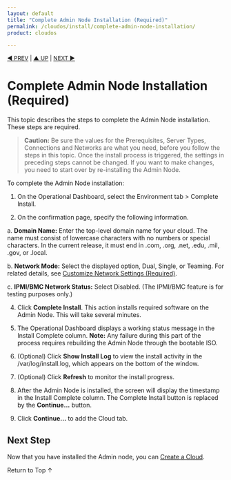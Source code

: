 ```yaml
---
layout: default
title: "Complete Admin Node Installation (Required)"
permalink: /cloudos/install/complete-admin-node-installation/
product: cloudos

---
```

<!--PUBLISHED-->

<script> 
 
function PageRefresh { 
onLoad="window.refresh" 
} 
 
PageRefresh();

</script>


<p style="font-size: small;"> <a href="/cloudos/install/customize-network-settings/">&#9664; PREV</a> | <a href="/cloudos/install/">&#9650; UP</a> | <a href="/cloudos/install/create-cloud/">NEXT &#9654;</a> </p>

# Complete Admin Node Installation (Required)

This topic describes the steps to complete the Admin Node installation. These steps are required. 

> **Caution:** Be sure the values for the Prerequisites, Server Types, Connections and Networks are what you need, before you follow the steps in this topic. Once the install process is triggered, the settings in preceding steps cannot be changed. If you want to make changes, you need to start over by re-installing the Admin Node.  

To complete the Admin Node installation:

1. On the Operational Dashboard, select the Environment tab > Complete Install.

3. On the confirmation page, specify the following information.

 a. **Domain Name:** Enter the top-level domain name for your cloud. The name must consist of lowercase characters with no numbers or 
 special characters. In the current release, it must end in .com, .org, .net, .edu, .mil, .gov, or .local. <!-- It may end in any valid web domain type, such as (but not limited to) 
.com, .org, .net, .edu, .mil, .gov. -->

 b. **Network Mode:** Select the displayed option, Dual, Single, or Teaming. For related details, see [Customize Network Settings (Required)](/cloudos/install/customize-network-settings). 
 <!-- 
 The DUAL / SINGLE option is based on your network infrastructure and previously 
 selected choices. If you have separate wired networks for admin, os_sdn and public, you want DUAL. The recommended practice is to use DUAL. 
 **Note:** The Operational Dashboard displays the option based on the following rules. 
 If the os_sdn and public networks were both previously set to VLAN=True, the only displayed choice for Network mode is SINGLE. 
 If os_sdn or public were previously set to VLAN=False, the only displayed choice for Network mode is DUAL.
 --> 
 
 c. **IPMI/BMC Network Status:** Select Disabled. (The IPMI/BMC feature is for testing purposes only.)

4. Click **Complete Install**. This action installs required software on the Admin Node. This will take several minutes.

5. The Operational Dashboard displays a working status message in the Install Complete column. **Note:** Any failure during this part of the process requires rebuilding the Admin Node through the bootable ISO. 

6. (Optional) Click **Show Install Log** to view the install activity in the /var/log/install.log, which appears on the bottom of the window.

7. (Optional) Click **Refresh** to monitor the install progress.

8. After the Admin Node is installed, the screen will display the timestamp in the Install Complete column. The Complete Install button is replaced by the **Continue...** button.

9. Click **Continue...** to add the Cloud tab.

## Next Step

Now that you have installed the Admin node, you can [Create a Cloud](/cloudos/install/create-cloud/).

<a href="#top" style="padding:14px 0px 14px 0px; text-decoration: none;"> Return to Top &#8593; </a>

